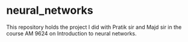 # neural_networks
This repository holds the project I did with Pratik sir and Majd sir in the course AM 9624 on Introduction to neural networks.
